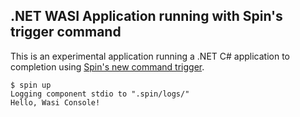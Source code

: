 ## .NET WASI Application running with Spin's trigger command

This is an experimental application running a .NET C# application
to completion using [Spin's new command trigger](https://github.com/fermyon/spin-trigger-command).

```
$ spin up
Logging component stdio to ".spin/logs/"
Hello, Wasi Console!
```

